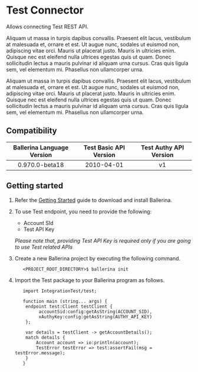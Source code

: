 # Test Connector

Allows connecting Test REST API.

Aliquam ut massa in turpis dapibus convallis. Praesent elit lacus, vestibulum at malesuada et, ornare et est. Ut augue nunc, 
sodales ut euismod non, adipiscing vitae orci. Mauris ut placerat justo. Mauris in ultricies enim. Quisque nec est eleifend 
nulla ultrices egestas quis ut quam. Donec sollicitudin lectus a mauris pulvinar id aliquam urna cursus. Cras quis ligula sem, 
vel elementum mi. Phasellus non ullamcorper urna.

Aliquam ut massa in turpis dapibus convallis. Praesent elit lacus, vestibulum at malesuada et, ornare et est. Ut augue nunc, 
sodales ut euismod non, adipiscing vitae orci. Mauris ut placerat justo. Mauris in ultricies enim. Quisque nec est eleifend 
nulla ultrices egestas quis ut quam. Donec sollicitudin lectus a mauris pulvinar id aliquam urna cursus. Cras quis ligula sem, 
vel elementum mi. Phasellus non ullamcorper urna.
## Compatibility

| Ballerina Language Version  | Test Basic API Version | Test Authy API Version |
|:---------------------------:|:------------------------:|:------------------------:|
| 0.970.0-beta18              | 2010-04-01               | v1                       |

## Getting started

1.  Refer the [Getting Started](https://ballerina.io/learn/getting-started/) guide to download and install Ballerina.

2.  To use Test endpoint, you need to provide the following:

       - Account SId
       - Test API Key

       *Please note that, providing Test API Key is required only if you are going to use Test related APIs*

3. Create a new Ballerina project by executing the following command.

	```shell
	   <PROJECT_ROOT_DIRECTORY>$ ballerina init
	```

4. Import the Test package to your Ballerina program as follows.

	```ballerina
	   import IntegrationTest/test;

	   function main (string... args) {
		endpoint test:Client testClient {
		     accountSid:config:getAsString(ACCOUNT_SID),
		     xAuthyKey:config:getAsString(AUTHY_API_KEY)
		};

		var details = testClient -> getAccountDetails();
		match details {
		    Account account => io:println(account);
		    TestError testError => test:assertFail(msg = testError.message);
		}
	   }
	```
